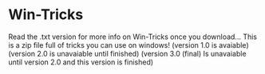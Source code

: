 # Win-Tricks
Read the .txt version for more info on Win-Tricks once you download...
This is a zip file full of tricks you can use on windows!
(version 1.0 is avaiable)
(version 2.0 is unavaiable until finished)
(version 3.0 (final) Is unavaiable until version 2.0 and this version is finished)

